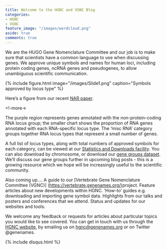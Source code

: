 ```yaml
---
title: Welcome to the HGNC and VGNC Blog
categories:
- HGNC
- VGNC
feature_image: "/images/wordcloud.png"
aside: true
comments: true
---
```


We are the HUGO Gene Nomenclature Committee and our job is to make sure that scientists have a common language to use when discussing genes. We approve unique symbols and names for human loci, including protein coding genes, ncRNA genes and pseudogenes, to allow unambiguous scientific communication.

{% include figure.html image="/images/Slide1.png" caption="Symbols approved by locus type" %}

Here’s a figure from our recent [NAR paper](https://www.ncbi.nlm.nih.gov/pubmed/30304474). 

<!-more-> 

The purple region represents genes annotated with the non-protein-coding RNA locus group; the smaller chart shows the proportion of RNA genes annotated with each RNA-specific locus type. The ‘misc RNA’ category groups together RNA locus types that represent a small number of genes. 

A full list of locus types, along with total numbers of approved symbols for each category, can be viewed at our [Statistics and Downloads facility](https://www.genenames.org/download/statistics-and-files/). You can also download by chromosome, or download our [gene groups dataset](https://www.genenames.org/cgi-bin/genegroup/download-all). We’ll discuss our gene groups further in upcoming blog posts - this is a growing resource which we hope will be increasingly useful to the scientific community.

Also coming up….
A guide to our [Vertebrate Gene Nomenclature Committee (VGNC)] (https://vertebrate.genenames.org/)project.
Feature articles about new developments within HGNC.
‘How-to’ guides e.g. downloading and importing gene symbol data.
Highlights from our talks and posters and conferences that we attend.
Status and updates for our websites and tools.

We welcome any feedback or requests for articles about particular topics you would like to see covered. You can get in touch with us through the [HGNC website](https://www.genenames.org/contact/feedback/), by emailing us on hgnc@genenames.org or on Twitter @genenames.


{% include disqus.html %}